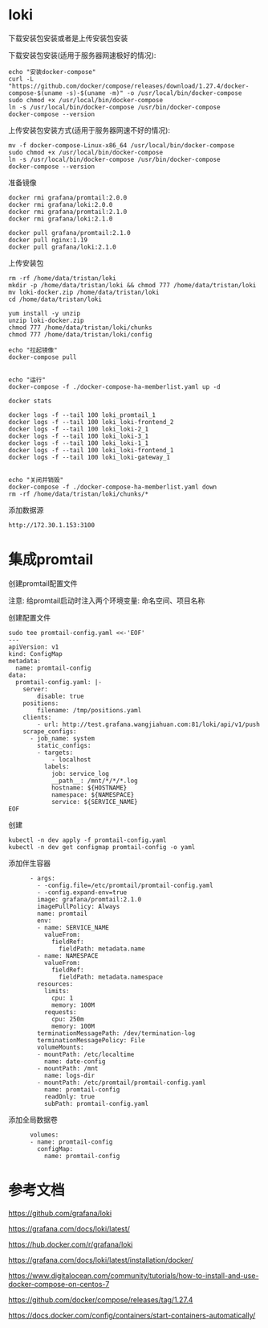 # loki

下载安装包安装或者是上传安装包安装

下载安装包安装(适用于服务器网速极好的情况):

```
echo "安装docker-compose"
curl -L "https://github.com/docker/compose/releases/download/1.27.4/docker-compose-$(uname -s)-$(uname -m)" -o /usr/local/bin/docker-compose
sudo chmod +x /usr/local/bin/docker-compose
ln -s /usr/local/bin/docker-compose /usr/bin/docker-compose
docker-compose --version
```

上传安装包安装方式(适用于服务器网速不好的情况):

```
mv -f docker-compose-Linux-x86_64 /usr/local/bin/docker-compose
sudo chmod +x /usr/local/bin/docker-compose
ln -s /usr/local/bin/docker-compose /usr/bin/docker-compose
docker-compose --version
```

准备镜像

```
docker rmi grafana/promtail:2.0.0
docker rmi grafana/loki:2.0.0
docker rmi grafana/promtail:2.1.0
docker rmi grafana/loki:2.1.0

docker pull grafana/promtail:2.1.0
docker pull nginx:1.19
docker pull grafana/loki:2.1.0
```

上传安装包

```
rm -rf /home/data/tristan/loki
mkdir -p /home/data/tristan/loki && chmod 777 /home/data/tristan/loki
mv loki-docker.zip /home/data/tristan/loki
cd /home/data/tristan/loki

yum install -y unzip
unzip loki-docker.zip
chmod 777 /home/data/tristan/loki/chunks
chmod 777 /home/data/tristan/loki/config

echo "拉起镜像"
docker-compose pull


echo "运行"
docker-compose -f ./docker-compose-ha-memberlist.yaml up -d

docker stats

docker logs -f --tail 100 loki_promtail_1
docker logs -f --tail 100 loki_loki-frontend_2
docker logs -f --tail 100 loki_loki-2_1
docker logs -f --tail 100 loki_loki-3_1
docker logs -f --tail 100 loki_loki-1_1
docker logs -f --tail 100 loki_loki-frontend_1
docker logs -f --tail 100 loki_loki-gateway_1


echo "关闭并销毁"
docker-compose -f ./docker-compose-ha-memberlist.yaml down
rm -rf /home/data/tristan/loki/chunks/*
```

添加数据源

```
http://172.30.1.153:3100
```

# 集成promtail

创建promtail配置文件

注意: 给promtail启动时注入两个环境变量: 命名空间、项目名称

创建配置文件

```
sudo tee promtail-config.yaml <<-'EOF'
---
apiVersion: v1
kind: ConfigMap
metadata:
  name: promtail-config
data:
  promtail-config.yaml: |-
    server:
        disable: true
    positions:
        filename: /tmp/positions.yaml
    clients:
        - url: http://test.grafana.wangjiahuan.com:81/loki/api/v1/push
    scrape_configs:
      - job_name: system
        static_configs:
        - targets:
            - localhost
          labels:
            job: service_log
            __path__: /mnt/*/*/*.log
            hostname: ${HOSTNAME}
            namespace: ${NAMESPACE}
            service: ${SERVICE_NAME}
EOF
```

创建

```
kubectl -n dev apply -f promtail-config.yaml
kubectl -n dev get configmap promtail-config -o yaml
```

添加伴生容器

```
      - args:
        - -config.file=/etc/promtail/promtail-config.yaml
        - -config.expand-env=true
        image: grafana/promtail:2.1.0
        imagePullPolicy: Always
        name: promtail
        env:
        - name: SERVICE_NAME
          valueFrom:
            fieldRef:
              fieldPath: metadata.name
        - name: NAMESPACE
          valueFrom:
            fieldRef:
              fieldPath: metadata.namespace
        resources:
          limits:
            cpu: 1
            memory: 100M
          requests:
            cpu: 250m
            memory: 100M
        terminationMessagePath: /dev/termination-log
        terminationMessagePolicy: File
        volumeMounts:
        - mountPath: /etc/localtime
          name: date-config
        - mountPath: /mnt
          name: logs-dir
        - mountPath: /etc/promtail/promtail-config.yaml
          name: promtail-config
          readOnly: true
          subPath: promtail-config.yaml
```

添加全局数据卷

```
      volumes:
      - name: promtail-config
        configMap:
          name: promtail-config
```



# 参考文档

https://github.com/grafana/loki

https://grafana.com/docs/loki/latest/

https://hub.docker.com/r/grafana/loki

https://grafana.com/docs/loki/latest/installation/docker/

https://www.digitalocean.com/community/tutorials/how-to-install-and-use-docker-compose-on-centos-7

https://github.com/docker/compose/releases/tag/1.27.4

https://docs.docker.com/config/containers/start-containers-automatically/

